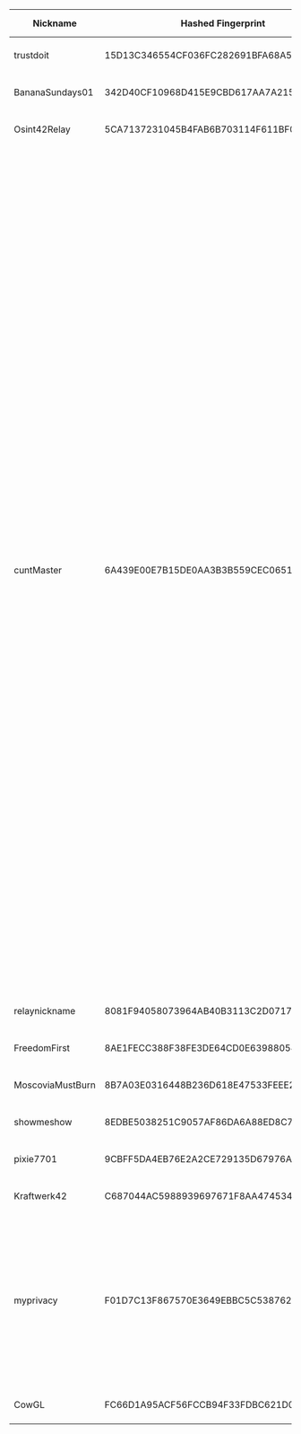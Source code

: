 | Nickname |  Hashed Fingerprint	| Or Addresses | Contact | Running | Flags | Last Seen | First Seen | Last Restarted | Advertised Bandwidth | Platform | Version | Version Status | Recommended Version | Verified hostnames | Exit policy |
|---|---|---|---|---|---|---|---|---|---|---|---|---|---|---|---|
|trustdoit | 15D13C346554CF036FC282691BFA68A509B79F6D | ["38.54.25.204:9001"] | N/A | true | Running, V2Dir, Valid | 2025-09-13 15:00:00 | 2025-09-13 03:00:00 | 2025-09-13 02:45:02 | 0 | Tor 0.4.8.14 on Linux | 0.4.8.14 | recommended | true | N/A | ["reject *:*"]|
|BananaSundays01 | 342D40CF10968D415E9CBD617AA7A2158D1E13E6 | ["203.31.42.106:9001"] | Random Person thatperson@youcrazy.me | true | Running, V2Dir, Valid | 2025-09-13 15:00:00 | 2025-09-13 15:00:00 | 2025-09-13 14:20:24 | 0 | Tor 0.4.8.10 on Linux | 0.4.8.10 | recommended | true | N/A | ["reject *:*"]|
|Osint42Relay | 5CA7137231045B4FAB6B703114F611BF088174B4 | ["37.1.218.127:9001"] | Oleg <info@osint42.com> | true | Running, V2Dir, Valid | 2025-09-13 15:00:00 | 2025-09-13 09:00:00 | 2025-09-13 08:34:22 | 0 | Tor 0.4.8.17 on Linux | 0.4.8.17 | recommended | true | ["mail.osint42.com"] | ["reject *:*"]|
|cuntMaster | 6A439E00E7B15DE0AA3B3B559CEC0651648AE37B | ["103.87.213.103:9001"] | N/A | true | Exit, Running, V2Dir, Valid | 2025-09-13 15:00:00 | 2025-09-13 09:00:00 | 2025-09-13 08:03:01 | 0 | Tor 0.4.8.17 on Linux | 0.4.8.17 | recommended | true | N/A | ["reject 0.0.0.0/8:*","reject 169.254.0.0/16:*","reject 127.0.0.0/8:*","reject 192.168.0.0/16:*","reject 10.0.0.0/8:*","reject 172.16.0.0/12:*","reject 103.87.213.103:*","accept *:20-23","accept *:43","accept *:53","accept *:79-81","accept *:88","accept *:110","accept *:143","accept *:194","accept *:220","accept *:389","accept *:443","accept *:464","accept *:465","accept *:531","accept *:543-544","accept *:554","accept *:563","accept *:587","accept *:636","accept *:706","accept *:749","accept *:873","accept *:902-904","accept *:981","accept *:989-995","accept *:1194","accept *:1220","accept *:1293","accept *:1500","accept *:1533","accept *:1677","accept *:1723","accept *:1755","accept *:1863","accept *:2082-2083","accept *:2086-2087","accept *:2095-2096","accept *:2102-2104","accept *:3128","accept *:3389","accept *:3690","accept *:4321","accept *:4643","accept *:5050","accept *:5190","accept *:5222-5223","accept *:5228","accept *:5900","accept *:6660-6669","accept *:6679","accept *:6697","accept *:8000","accept *:8008","accept *:8074","accept *:8080","accept *:8082","accept *:8087-8088","accept *:8232-8233","accept *:8332-8333","accept *:8443","accept *:8888","accept *:9418","accept *:9999","accept *:10000","accept *:11371","accept *:19294","accept *:19638","accept *:50002","accept *:64738","reject *:*"]|
|relaynickname | 8081F94058073964AB40B3113C2D0717CC67ED28 | ["167.172.227.171:443","[2604:a880:800:14:0:1:bac8:f000]:443"] | youremail | true | Running, Valid | 2025-09-13 15:00:00 | 2025-09-13 01:00:00 | 2025-09-13 00:21:35 | 0 | Tor 0.4.8.17 on Linux | 0.4.8.17 | recommended | true | N/A | ["reject *:*"]|
|FreedomFirst | 8AE1FECC388F38FE3DE64CD0E63988054E8A9048 | ["73.167.239.112:443"] | freedomfirst999999999@proton.me | true | Running, V2Dir, Valid | 2025-09-13 15:00:00 | 2025-09-13 01:00:00 | 2025-09-13 00:29:21 | 0 | Tor 0.4.8.17 on Linux | 0.4.8.17 | recommended | true | N/A | ["reject *:*"]|
|MoscoviaMustBurn | 8B7A03E0316448B236D618E47533FEEE285BEAA6 | ["91.196.82.247:9001"] | Tor Tornton yet_another_tor_node@tutamail.com | true | Running, Valid | 2025-09-13 15:00:00 | 2025-09-13 08:00:00 | 2025-09-13 09:09:15 | 0 | Tor 0.4.8.17 on Linux | 0.4.8.17 | recommended | true | N/A | ["reject *:*"]|
|showmeshow | 8EDBE5038251C9057AF86DA6A88ED8C70FC46C21 | ["38.54.111.133:9001"] | N/A | true | Running, V2Dir, Valid | 2025-09-13 15:00:00 | 2025-09-13 04:00:00 | 2025-09-13 03:15:04 | 0 | Tor 0.4.8.14 on Linux | 0.4.8.14 | recommended | true | N/A | ["reject *:*"]|
|pixie7701 | 9CBFF5DA4EB76E2A2CE729135D67976AFAD48BD0 | ["57.129.134.153:9001","[2001:41d0:801:2000::54d7]:9001"] | N/A | true | Running, V2Dir, Valid | 2025-09-13 15:00:00 | 2025-09-13 10:00:00 | 2025-09-13 09:04:57 | 0 | Tor 0.4.8.14 on Linux | 0.4.8.14 | recommended | true | ["vps-144b54c5.vps.ovh.net"] | ["reject *:*"]|
|Kraftwerk42 | C687044AC5988939697671F8AA4745345BE1DD59 | ["157.180.78.77:9001","[2a01:4f9:c013:aac1::1]:9001"] | admin@example.org  (PGP optional) | true | Running, V2Dir, Valid | 2025-09-13 15:00:00 | 2025-09-13 12:00:00 | 2025-09-13 11:42:52 | 0 | Tor 0.4.8.17 on Linux | 0.4.8.17 | recommended | true | ["static.77.78.180.157.clients.your-server.de"] | ["reject *:*"]|
|myprivacy | F01D7C13F867570E3649EBBC5C538762C33B36D3 | ["46.183.217.239:443"] | myprivate_mail@disroot.org | true | Exit, Running, V2Dir, Valid | 2025-09-13 15:00:00 | 2025-09-13 11:00:00 | 2025-09-13 10:12:35 | 0 | Tor 0.4.8.17 on Linux | 0.4.8.17 | recommended | true | N/A | ["reject 0.0.0.0/8:*","reject 169.254.0.0/16:*","reject 127.0.0.0/8:*","reject 192.168.0.0/16:*","reject 10.0.0.0/8:*","reject 172.16.0.0/12:*","reject 46.183.217.239:*","reject *:25","reject *:119","reject *:135-139","reject *:445","reject *:1214","reject *:4661-4666","reject *:6346-6429","reject *:6699","reject *:6881-6999","accept *:*"]|
|CowGL | FC66D1A95ACF56FCCB94F33FDBC621D04DC384F6 | ["104.244.74.229:24857","[2605:6400:30:f91b:8124:6a51:9ea2:5d13]:24857"] | tor@cowgl.xyz | true | Running, V2Dir, Valid | 2025-09-13 15:00:00 | 2025-09-13 05:00:00 | 2025-09-13 12:29:55 | 0 | Tor 0.4.8.17 on Linux | 0.4.8.17 | recommended | true | N/A | ["reject *:*"]|

